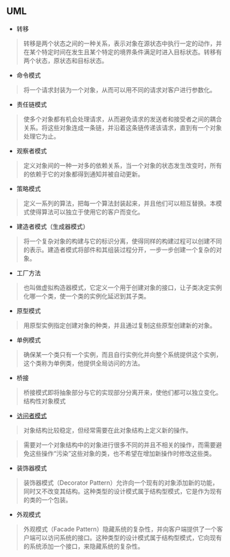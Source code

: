 ## UML

- 转移

>转移是两个状态之间的一种关系，表示对象在源状态中执行一定的动作，并在某个特定时间在发生且某个特定的境界条件满足时进入目标状态。转移有两个状态，原状态和目标状态。

- 命令模式

>将一个请求封装为一个对象，从而可以用不同的请求对客户进行参数化。

- 责任链模式

>使多个对象都有机会处理请求，从而避免请求的发送者和接受者之间的耦合关系。将这些对象连成一条链，并沿着这条链传递该请求，直到有一个对象处理它为止。

- 观察者模式

>定义对象间的一种一对多的依赖关系，当一个对象的状态发生改变时，所有的依赖于它的对象都得到通知并被自动更新。

- 策略模式

>定义一系列的算法，把每一个算法封装起来，并且他们可以相互替换。本模式使得算法可以独立于使用它的客户而变化。

- 建造者模式（生成器模式）

>将一个复杂对象的构建与它的标识分离，使得同样的构建过程可以创建不同的表示。建造者模式将部件和其组装过程分开，一步一步创建一个复杂的对象。

- 工厂方法

>也叫做虚拟构造器模式，它定义一个用于创建对象的接口，让子类决定实例化哪一个类，使一个类的实例化延迟到其子类。

- 原型模式

>用原型实例指定创建对象的种类，并且通过复制这些原型创建新的对象。

- 单例模式

>确保某一个类只有一个实例，而且自行实例化并向整个系统提供这个实例，这个类称为单例类，他提供全局访问的方法。

- 桥接

>桥接模式即将抽象部分与它的实现部分分离开来，使他们都可以独立变化。结构性对象模式

- [访问者模式](https://www.jianshu.com/p/1f1049d0a0f4)

>对象结构比较稳定，但经常需要在此对象结构上定义新的操作。

>需要对一个对象结构中的对象进行很多不同的并且不相关的操作，而需要避免这些操作“污染”这些对象的类，也不希望在增加新操作时修改这些类。

- 装饰器模式

>装饰器模式（Decorator Pattern）允许向一个现有的对象添加新的功能，同时又不改变其结构。这种类型的设计模式属于结构型模式，它是作为现有的类的一个包装。

- 外观模式

>外观模式（Facade Pattern）隐藏系统的复杂性，并向客户端提供了一个客户端可以访问系统的接口。这种类型的设计模式属于结构型模式，它向现有的系统添加一个接口，来隐藏系统的复杂性。

	
